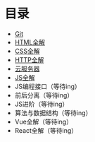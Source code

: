 <h1>目录</h1>

* [Git](https://github.com/lixueqin-4119/blog/tree/master/Git/%E7%90%86%E8%AE%BA)
* [HTML全解](https://github.com/lixueqin-4119/blog/tree/master/HTML/%E7%90%86%E8%AE%BA)
* [CSS全解](https://github.com/lixueqin-4119/blog/tree/master/CSS)
* [HTTP全解](https://github.com/lixueqin-4119/blog/tree/master/HTTP/%E7%90%86%E8%AE%BA)
* [云服务器](https://github.com/lixueqin-4119/blog/blob/master/%E4%BA%91%20%E6%9C%8D%20%E5%8A%A1%20%E5%99%A8/%E4%BA%91%E6%9C%8D%E5%8A%A1%E5%99%A8.md)
* [JS全解](https://github.com/lixueqin-4119/blog/tree/master/JS)
* JS编程接口（等待ing）
* 前后分离（等待ing）
* JS进阶（等待ing）
* 算法与数据结构（等待ing）
* Vue全解（等待ing）
* React全解（等待ing）
